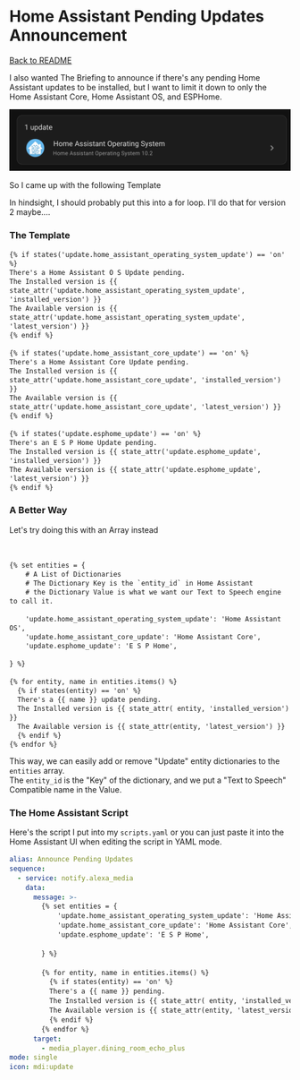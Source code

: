 # Home Assistant Pending Updates Announcement

[Back to README](./README.md)  

I also wanted The Briefing to announce if there's any pending Home Assistant updates to be installed, but I want to limit it down to only the Home Assistant Core, Home Assistant OS, and ESPHome.

![Home Assistant OS Pending Update](pendingUpdate.png)

So I came up with the following Template

In hindsight, I should probably put this into a for loop.
I'll do that for version 2 maybe....

### The Template
```jinja
{% if states('update.home_assistant_operating_system_update') == 'on' %}
There's a Home Assistant O S Update pending. 
The Installed version is {{ state_attr('update.home_assistant_operating_system_update', 'installed_version') }} 
The Available version is {{ state_attr('update.home_assistant_operating_system_update', 'latest_version') }} 
{% endif %}

{% if states('update.home_assistant_core_update') == 'on' %}
There's a Home Assistant Core Update pending. 
The Installed version is {{ state_attr('update.home_assistant_core_update', 'installed_version') }} 
The Available version is {{ state_attr('update.home_assistant_core_update', 'latest_version') }} 
{% endif %}

{% if states('update.esphome_update') == 'on' %} 
There's an E S P Home Update pending. 
The Installed version is {{ state_attr('update.esphome_update', 'installed_version') }} 
The Available version is {{ state_attr('update.esphome_update', 'latest_version') }} 
{% endif %}
```
### A Better Way
Let's try doing this with an Array instead

```jinja


{% set entities = {
    # A List of Dictionaries
    # The Dictionary Key is the `entity_id` in Home Assistant
    # the Dictionary Value is what we want our Text to Speech engine to call it.
    
    'update.home_assistant_operating_system_update': 'Home Assistant OS',
    'update.home_assistant_core_update': 'Home Assistant Core',
    'update.esphome_update': 'E S P Home',

} %}

{% for entity, name in entities.items() %}
  {% if states(entity) == 'on' %}
  There's a {{ name }} update pending. 
  The Installed version is {{ state_attr( entity, 'installed_version') }} 
  The Available version is {{ state_attr(entity, 'latest_version') }} 
  {% endif %}
{% endfor %}
```
This way, we can easily add or remove "Update" entity dictionaries to the `entities` array.  
The `entity_id` is the "Key" of the dictionary, and we put a "Text to Speech" Compatible name in the Value.


### The Home Assistant Script
Here's the script I put into my `scripts.yaml` or you can just paste it into the Home Assistant UI when editing the script in YAML mode.
```yaml
alias: Announce Pending Updates
sequence:
  - service: notify.alexa_media
    data:
      message: >-
        {% set entities = {
            'update.home_assistant_operating_system_update': 'Home Assistant OS Update',
            'update.home_assistant_core_update': 'Home Assistant Core',
            'update.esphome_update': 'E S P Home',

        } %}

        {% for entity, name in entities.items() %}
          {% if states(entity) == 'on' %}
          There's a {{ name }} pending. 
          The Installed version is {{ state_attr( entity, 'installed_version') }} 
          The Available version is {{ state_attr(entity, 'latest_version') }} 
          {% endif %}
        {% endfor %}
      target:
        - media_player.dining_room_echo_plus
mode: single
icon: mdi:update
```

